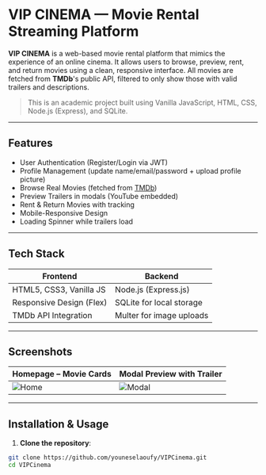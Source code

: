 # VIP CINEMA — Movie Rental Streaming Platform

**VIP CINEMA** is a web-based movie rental platform that mimics the experience of an online cinema. It allows users to browse, preview, rent, and return movies using a clean, responsive interface. All movies are fetched from **TMDb**'s public API, filtered to only show those with valid trailers and descriptions.

> This is an academic project built using Vanilla JavaScript, HTML, CSS, Node.js (Express), and SQLite.

---

## Features

- User Authentication (Register/Login via JWT)
- Profile Management (update name/email/password + upload profile picture)
- Browse Real Movies (fetched from [TMDb](https://www.themoviedb.org/))
- Preview Trailers in modals (YouTube embedded)
- Rent & Return Movies with tracking
- Mobile-Responsive Design
- Loading Spinner while trailers load

---

## Tech Stack

| Frontend                  | Backend                     |
|--------------------------|-----------------------------|
| HTML5, CSS3, Vanilla JS  | Node.js (Express.js)        |
| Responsive Design (Flex) | SQLite for local storage    |
| TMDb API Integration     | Multer for image uploads    |

---

## Screenshots

| Homepage – Movie Cards                           | Modal Preview with Trailer                      |
|--------------------------------------------------|-------------------------------------------------|
| ![Home](media/screenshot_home.png)              | ![Modal](media/screenshot_modal.png)            |

---

## Installation & Usage

1. **Clone the repository**:

```bash
git clone https://github.com/youneselaoufy/VIPCinema.git
cd VIPCinema
